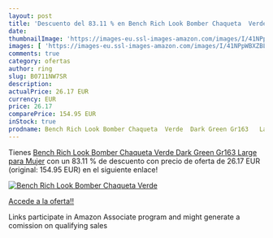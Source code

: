 ```yaml
---
layout: post
title: 'Descuento del 83.11 % en Bench Rich Look Bomber Chaqueta  Verde  '
date: 
thumbnailImage: 'https://images-eu.ssl-images-amazon.com/images/I/41NPpWBXZBL._SL200_.jpg'
images: [ 'https://images-eu.ssl-images-amazon.com/images/I/41NPpWBXZBL._SL200_.jpg' ]
comments: true
category: ofertas
author: ring
slug: B0711NW7SR
description:
actualPrice: 26.17 EUR
currency: EUR
price: 26.17
comparePrice: 154.95 EUR
inStock: true
prodname: Bench Rich Look Bomber Chaqueta  Verde  Dark Green Gr163   Large para Mujer
---
```


Tienes [Bench Rich Look Bomber Chaqueta  Verde  Dark Green Gr163   Large para Mujer](https://www.amazon.es/dp/B0711NW7SR/?tag=tolees-21) con un 83.11 % de descuento con precio de oferta de 26.17 EUR (original: 154.95 EUR) en el siguiente enlace!

[![Bench Rich Look Bomber Chaqueta  Verde  ](https://images-eu.ssl-images-amazon.com/images/I/41NPpWBXZBL._SL200_.jpg)](https://www.amazon.es/dp/B0711NW7SR/?tag=tolees-21)

[Accede a la oferta!!](https://www.amazon.es/dp/B0711NW7SR/?tag=tolees-21)

Links participate in Amazon Associate program and might generate a comission on qualifying sales


